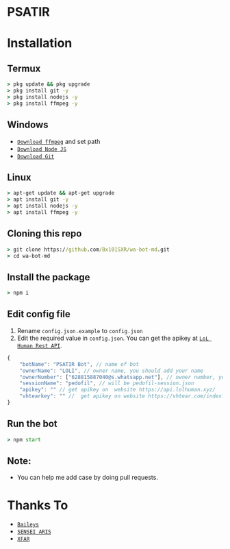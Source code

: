 # PSATIR

# Installation

## Termux

```cmd
> pkg update && pkg upgrade
> pkg install git -y
> pkg install nodejs -y
> pkg install ffmpeg -y
```

## Windows

-   [`Download ffmpeg`](https://ffmpeg.org/download.html#build-windows) and set path
-   [`Download Node JS`](https://nodejs.org/en/download/)
-   [`Download Git`](https://git-scm.com/downloads)

## Linux

```cmd
> apt-get update && apt-get upgrade
> apt install git -y
> apt install nodejs -y
> apt install ffmpeg -y
```

## Cloning this repo

```cmd
> git clone https://github.com/Bx101SXR/wa-bot-md.git
> cd wa-bot-md
```

## Install the package

```cmd
> npm i
```

## Edit config file

1. Rename `config.json.example` to `config.json`
2. Edit the required value in `config.json`. You can get the apikey at [`LoL Human Rest API`](https://api.lolhuman.xyz/).

```js
{
    "botName": "PSATIR Bot", // name of bot
    "ownerName": "LOLI", // owner name, you should add your name
    "ownerNumber": ["628815887040@s.whatsapp.net"], // owner number, you should add your number
    "sessionName": "pedofil", // will be pedofil-session.json
    "apikey": "" // get apikey on  website https://api.lolhuman.xyz/
    "vhtearkey": "" //  get apikey on website https://vhtear.com/index?#api-documentation
}
```

## Run the bot

```cmd
> npm start
```

## Note:

-   You can help me add case by doing pull requests.

# Thanks To

-   [`Baileys`](https://github.com/adiwajshing/Baileys)
-   [`SENSEI ARIS`](https://github.com/aris-senpai/)
-   [`XFAR`](https://github.com/xfar05/)
